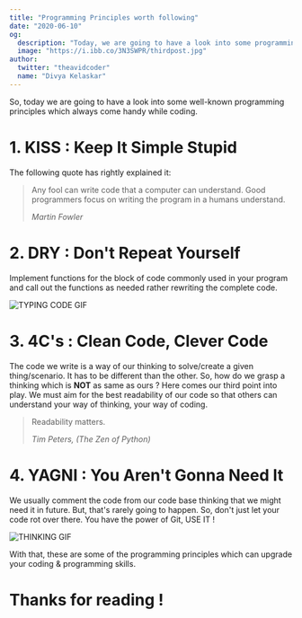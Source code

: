 ```yaml
---
title: "Programming Principles worth following"
date: "2020-06-10"
og:
  description: "Today, we are going to have a look into some programming principles which come handy while coding."
  image: "https://i.ibb.co/3N3SWPR/thirdpost.jpg"
author:
  twitter: "theavidcoder"
  name: "Divya Kelaskar"
---
```

So, today we are going to have a look into some well-known programming principles which always come handy while coding. 

# 1. KISS : Keep It Simple Stupid
The following quote has rightly explained it:

<blockquote>Any fool can write code that a computer can understand. Good programmers focus on writing the program in a humans understand.

<cite>Martin Fowler</cite>
</blockquote>


# 2. DRY : Don't Repeat Yourself
Implement functions for the block of code commonly used in your program and call out the functions as needed rather rewriting the complete code.

![TYPING CODE GIF](https://media.giphy.com/media/RRerwvHrb0nxm/giphy.gif)


# 3. 4C's : Clean Code, Clever Code
The code we write is a way of our thinking to solve/create a given thing/scenario. It has to be different than the other. So, how do we grasp a thinking which is <strong>NOT</strong> as same as ours ? 
Here comes our third point into play. We must aim for the best readability of our code so that others can understand your way of thinking, your way of coding. 

<blockquote>Readability matters.

<cite>Tim Peters, (The Zen of Python)</cite>
</blockquote>


# 4. YAGNI : You Aren't Gonna Need It
We usually comment the code from our code base thinking that we might need it in future. But, that's rarely going to happen. So, don't just let your code rot over there. You have the power of Git, USE IT !

![THINKING GIF](https://media.giphy.com/media/LR5S0IAxyu6hwtO0Ia/giphy.gif)

With that, these are some of the programming principles which can upgrade your coding & programming skills.

# Thanks for reading !
